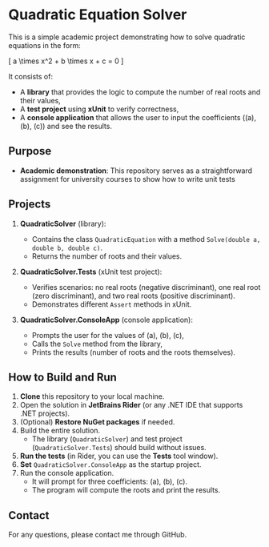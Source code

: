 # Quadratic Equation Solver

This is a simple academic project demonstrating how to solve quadratic equations in the form:

\[
a \times x^2 + b \times x + c = 0
\]

It consists of:
- A **library** that provides the logic to compute the number of real roots and their values,
- A **test project** using **xUnit** to verify correctness,
- A **console application** that allows the user to input the coefficients (\(a\), \(b\), \(c\)) and see the results.

## Purpose

- **Academic demonstration**: This repository serves as a straightforward assignment for university courses to show how to write unit tests

## Projects

1. **QuadraticSolver** (library):  
   - Contains the class `QuadraticEquation` with a method `Solve(double a, double b, double c)`.  
   - Returns the number of roots and their values.

2. **QuadraticSolver.Tests** (xUnit test project):  
   - Verifies scenarios: no real roots (negative discriminant), one real root (zero discriminant), and two real roots (positive discriminant).  
   - Demonstrates different `Assert` methods in xUnit.

3. **QuadraticSolver.ConsoleApp** (console application):  
   - Prompts the user for the values of \(a\), \(b\), \(c\),  
   - Calls the `Solve` method from the library,  
   - Prints the results (number of roots and the roots themselves).

## How to Build and Run

1. **Clone** this repository to your local machine.
2. Open the solution in **JetBrains Rider** (or any .NET IDE that supports .NET projects).
3. (Optional) **Restore NuGet packages** if needed.
4. Build the entire solution.  
   - The library (`QuadraticSolver`) and test project (`QuadraticSolver.Tests`) should build without issues.
5. **Run the tests** (in Rider, you can use the **Tests** tool window).
6. **Set** `QuadraticSolver.ConsoleApp` as the startup project.
7. Run the console application.  
   - It will prompt for three coefficients: \(a\), \(b\), \(c\).  
   - The program will compute the roots and print the results.

## Contact

For any questions, please contact me through GitHub.
